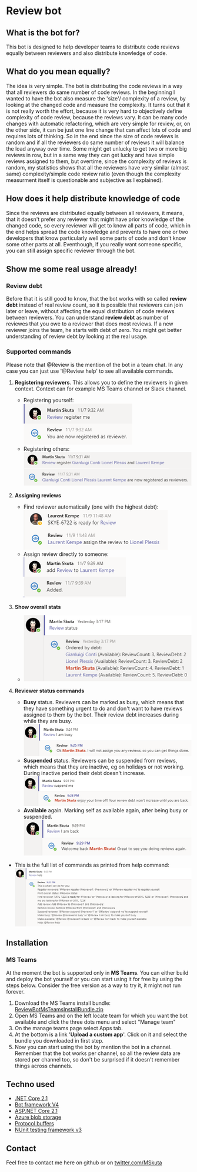# Review bot

## What is the bot for?

This bot is designed to help developer teams to distribute code reviews equally between reviewers and also distribute knowledge of code.

## What do you mean equally?

The idea is very simple. The bot is distributing the code reviews in a way that all reviewers do same number of code reviews. In the beginning I wanted to have the bot also measure the 'size'/ complexity of a review, by looking at the changed code and measure the complexity. It turns out that it is not really worth the effort, because it is very hard to objectively define complexity of code review, because the reviews vary. It can be many code changes with automatic refactoring, which are very simple for review, or, on the other side, it can be just one line change that can affect lots of code and requires lots of thinking. So in the end since the size of code reviews is random and if all the reviewers do same number of reviews it will balance the load anyway over time. Some might get unlucky to get two or more big reviews in row, but in a same way they can get lucky and have simple reviews assigned to them, but overtime, since the complexity of reviews is random, my statistics shows that all the reviewers have very similar (almost same) complexity/simple code review ratio (even though the complexity measurment itself is questionable and subjective as I explained).

## How does it help distribute knowledge of code

Since the reviews are distributed equally between all reviewers, it means, that it doesn't prefer any reviewer that might have prior knowledge of the changed code, so every reviewer will get to know all parts of code, which in the end helps spread the code knowledge and prevents to have one or two developers that know particularly well some parts of code and don't know some other parts at all. Eventhough, if you really want someone specific, you can still assign specific reviewer through the bot.

## Show me some real usage already!

### Review debt

Before that it is still good to know, that the bot works with so called **review debt** instead of real review count, so it is possible that reviewers can join later or leave, without affecting the equal distribution of code reviews between reviewers. You can understand **review debt** as number of reviewes that you owe to a reviewer that does most reviews. If a new reviewer joins the team, he starts with debt of zero. You might get better understanding of review debt by looking at the real usage.

### Supported commands

Please note that @Review is the mention of the bot in a team chat. In any case you can just use '@Review help' to see all available commands.

1. **Registering reviewers**. This allows you to define the reviewers in given context. Context can for example MS Teams channel or Slack channel.
	* Registering yourself: <br> ![reigstering yourself](https://raw.githubusercontent.com/martinskuta/ReviewBot/master/Docs/self_registering.png "Self registering")
	* Registering others: <br> ![reigstering others](https://raw.githubusercontent.com/martinskuta/ReviewBot/master/Docs/registering_others.png "Registering others")

2. **Assigning reviews**
	* Find reviewer automatically (one with the highest debt): <br> ![assigning review](https://raw.githubusercontent.com/martinskuta/ReviewBot/master/Docs/find_reviewer_auto.png "Assigning review automatically")
	* Assign review directly to someone: <br> ![assign review directly](https://raw.githubusercontent.com/martinskuta/ReviewBot/master/Docs/add_review.png "Assigning review directly")

3. **Show overall stats**
	* ![showing overall review status](https://raw.githubusercontent.com/martinskuta/ReviewBot/master/Docs/review_status.png "Showing overall review status")

5. **Reviewer status commands**
	* **Busy** status. Reviewers can be marked as busy, which means that they have something urgent to do and don't want to have reviews assigned to them by the bot. Their review debt increases during while they are busy. <br> ![making self busy](https://raw.githubusercontent.com/martinskuta/ReviewBot/master/Docs/self_busy.png "Marking self busy")
	* **Suspended** status. Reviewers can be suspended from reviews, which means that they are inactive, eg on holidays or not working. During inactive period their debt doesn't increase. <br> ![making self suspended](https://raw.githubusercontent.com/martinskuta/ReviewBot/master/Docs/self_suspended.png "Making self suspended")
	* **Available** again. Marking self as available again, after being busy or suspended. <br> ![making self available again](https://raw.githubusercontent.com/martinskuta/ReviewBot/master/Docs/self_available.png "Making self available again")

* This is the full list of commands as printed from help command: <br> ![help command](https://raw.githubusercontent.com/martinskuta/ReviewBot/master/Docs/help_command.png "Help command")

## Installation

### MS Teams

At the moment the bot is supported only in **MS Teams**. You can either build and deploy the bot yourself or you can start using it for free by using the steps below. Consider the free version as a way to try it, it might not run forever.

1. Download the MS Teams install bundle: [ReviewBotMsTeamsInstallBundle.zip](https://raw.githubusercontent.com/martinskuta/ReviewBot/master/Bundle/ReviewBotMsTeamsInstallBundle.zip "MS Teams installation bundle")
2. Open MS Teams and on the left locate team for which you want the bot available and click the three dots menu and select "Manage team"
3. On the manage teams page select Apps tab.
4. At the bottom is a link '**Upload a custom app**'. Click on it and select the bundle you downloaded in first step.
5. Now you can start using the bot by mention the bot in a channel. Remember that the bot works per channel, so all the review data are stored per channel too, so don't be surprised if it doesn't remember things across channels.

## Techno used

* [.NET Core 2.1](https://github.com/dotnet/core)
* [Bot framework V4](https://dev.botframework.com/)
* [ASP.NET Core 2.1](https://docs.microsoft.com/en-us/aspnet/core/?view=aspnetcore-2.1)
* [Azure blob storage](https://azure.microsoft.com/en-us/services/storage/blobs/)
* [Protocol buffers](https://developers.google.com/protocol-buffers/)
* [NUnit testing framework v3](https://nunit.org/)

## Contact
Feel free to contact me here on github or on [twitter.com/MSkuta](https://twitter.com/MSkuta)